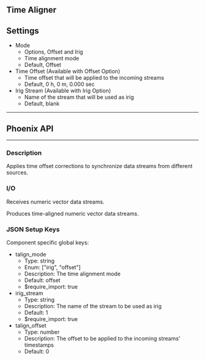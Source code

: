 ## Time Aligner
## Settings

- Mode
    - Options, Offset and Irig
    - Time alignment mode
    - Default, Offset
- Time Offset (Available with Offset Option)
    - Time offset that will be applied to the incoming streams
    - Default, 0 h, 0 m, 0.000 sec
- Irig Stream (Available with Irig Option)
    - Name of the stream that will be used as irig
    - Default, blank

___
## Phoenix API
___
### Description

Applies time offset corrections to synchronize data streams from different sources.

### I/O

Receives numeric vector data streams.

Produces time-aligned numeric vector data streams.

### JSON Setup Keys

Component specific global keys:
- talign_mode
    - Type: string
    - Enum: ["irig", "offset"]
    - Description: The time alignment mode
    - Default: offset
    - $require_import: true
- irig_stream
    - Type: string
    - Description: The name of the stream to be used as irig
    - Default: 1
    - $require_import: true
- talign_offset
    - Type: number
    - Description: The offset to be applied to the incoming streams' timestamps
    - Default: 0
